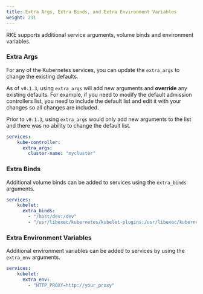 ```yaml
---
title: Extra Args, Extra Binds, and Extra Environment Variables
weight: 231
---
```


RKE supports additional service arguments, volume binds and environment variables.

### Extra Args

For any of the Kubernetes services, you can update the `extra_args` to change the existing defaults.

As of `v0.1.3`, using `extra_args` will add new arguments and **override** any existing defaults. For example, if you need to modify the default admission controllers list, you need to include the default list and edit it with your changes so all changes are included.

Prior to `v0.1.3`, using `extra_args` would only add new arguments to the list and there was no ability to change the default list.

```yaml
services:
    kube-controller:
      extra_args:
        cluster-name: "mycluster"
```

### Extra Binds

Additional volume binds can be added to services using the `extra_binds` arguments.

```yaml
services:
    kubelet:
      extra_binds:
        - "/host/dev:/dev"
        - "/usr/libexec/kubernetes/kubelet-plugins:/usr/libexec/kubernetes/kubelet-plugins:z"
```

### Extra Environment Variables

Additional environment variables can be added to services by using the `extra_env` arguments.

```yaml
services:
    kubelet:
      extra_env:
        - "HTTP_PROXY=http://your_proxy"
```
